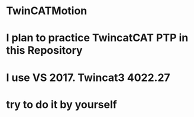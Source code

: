 # TwinCATMotion
# I plan to practice TwincatCAT PTP in this Repository
# I use VS 2017. Twincat3 4022.27
# try to do it by yourself
